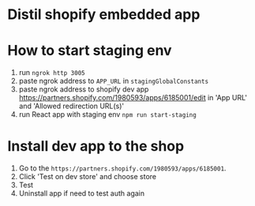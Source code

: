 # Distil shopify embedded app

# How to start staging env
1. run  `ngrok http 3005`
2. paste ngrok address to `APP_URL` in `stagingGlobalConstants`
3. paste ngrok address to shopify dev app 
https://partners.shopify.com/1980593/apps/6185001/edit
in 'App URL' and 'Allowed redirection URL(s)'
4. run React app with staging env `npm run start-staging`

# Install dev app to the shop
1. Go to the `https://partners.shopify.com/1980593/apps/6185001`.
2. Click 'Test on dev store' and choose store
3. Test
4. Uninstall app if need to test auth again